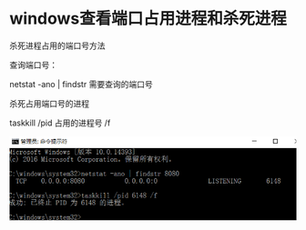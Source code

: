 # windows查看端口占用进程和杀死进程

杀死进程占用的端口号方法

查询端口号：

netstat -ano | findstr 需要查询的端口号  

杀死占用端口号的进程

taskkill /pid 占用的进程号 /f

![](https://github.com/SN1997/Zjyc-document/blob/master/picture/1588063305276.png)




